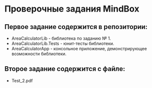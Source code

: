 # Проверочные задания МindВох
## Первое задание содержится в репозитории:
- AreaCalculatorLib - библиотека по заданию № 1.
- AreaCalculatorLib.Tests - юнит-тесты библиотеки.
- AreaCalculatorApp - консольное приложение, демонстрирующее возможности библиотеки.

## Второе задание содержится с файле:
- Test_2.pdf
